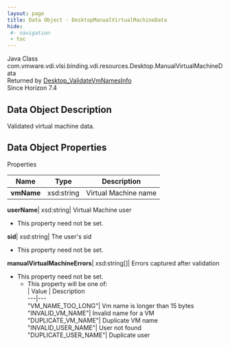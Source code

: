 ```yaml
---
layout: page
title: Data Object - DesktopManualVirtualMachineData
hide:
 #- navigation
 - toc
---
```






Java Class
    com.vmware.vdi.vlsi.binding.vdi.resources.Desktop.ManualVirtualMachineData  
Returned by
     [Desktop_ValidateVmNamesInfo](vdi.resources.Desktop.md#validateVmNamesInfo)  
Since 
    Horizon 7.4

## Data Object Description 

Validated virtual machine data. 

## Data Object Properties

Properties

Name |  Type |  Description   
---|---|---  
**vmName**|  xsd:string|  Virtual Machine name   
  
**userName**|  xsd:string|  Virtual Machine user   


* This property need not be set.

  
**sid**|  xsd:string|  The user's sid   


* This property need not be set.

  
**manualVirtualMachineErrors**|  xsd:string[]|  Errors captured after validation   


* This property need not be set.
  * This property will be one of:  
|  Value |  Description   
---|---  
"VM_NAME_TOO_LONG"| Vm name is longer than 15 bytes  
"INVALID_VM_NAME"| Invalid name for a VM  
"DUPLICATE_VM_NAME"| Duplicate VM name  
"INVALID_USER_NAME"| User not found  
"DUPLICATE_USER_NAME"| Duplicate user  

  
  
  
 
  
  

